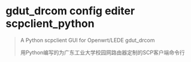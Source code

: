 # gdut_drcom config editer scpclient_python
> A Python scpclient GUI for Openwrt/LEDE gdut_drcom
>
> 用Python编写的为广东工业大学校园网路由器定制的SCP客户端命令行
